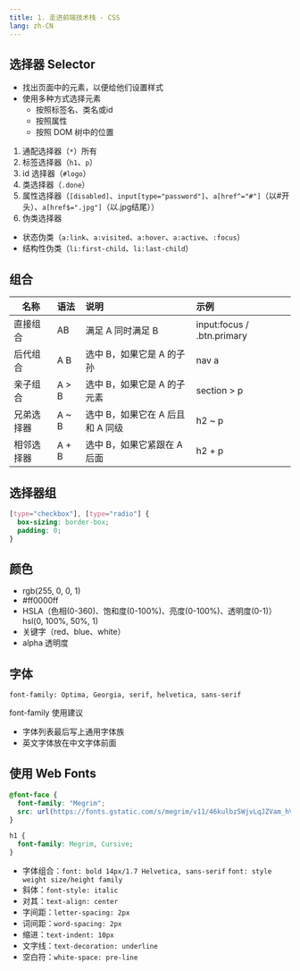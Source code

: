 ```yaml
---
title: 1. 走进前端技术栈 - CSS
lang: zh-CN
---
```


## 选择器 Selector

- 找出页面中的元素，以便给他们设置样式
- 使用多种方式选择元素
  - 按照标签名、类名或id
  - 按照属性
  - 按照 DOM 树中的位置

1. 通配选择器（`*`）所有
2. 标签选择器（`h1`、`p`）
3. id 选择器（`#logo`）
4. 类选择器（`.done`）
5. 属性选择器（`[disabled]`、`input[type="password"]`、`a[href^="#"]`（以#开头）、`a[href$=".jpg"]`（以.jpg结尾））
6. 伪类选择器
  - 状态伪类（`a:link`、`a:visited`、`a:hover`、`a:active`、`:focus`）
  - 结构性伪类（`li:first-child`、`li:last-child`）

## 组合

 名称|语法|说明|示例
 --|:--|:--|:--
 直接组合|AB|满足 A 同时满足 B|input:focus / .btn.primary
 后代组合|A B|选中 B，如果它是 A 的子孙|nav a
 亲子组合|A > B|选中 B，如果它是 A 的子元素|section > p
 兄弟选择器|A ~ B|选中 B，如果它在 A 后且和 A 同级|h2 ~ p
 相邻选择器|A + B|选中 B，如果它紧跟在 A 后面|h2 + p

## 选择器组

```css
[type="checkbox"], [type="radio"] {
  box-sizing: border-box;
  padding: 0;
}
```

## 颜色

- rgb(255, 0, 0, 1)
- #ff0000ff
- HSLA（色相(0-360)、饱和度(0-100%)、亮度(0-100%)、透明度(0-1)）hsl(0, 100%, 50%, 1)
- 关键字（red、blue、white）
- alpha 透明度

## 字体

`font-family: Optima, Georgia, serif, helvetica, sans-serif`

font-family 使用建议

- 字体列表最后写上通用字体族
- 英文字体放在中文字体前面

## 使用 Web Fonts

```css
@font-face {
  font-family: "Megrim";
  src: url(https://fonts.gstatic.com/s/megrim/v11/46kulbz5WjvLqJZVam_hVUdI1w.woff2) format('woff2');
}

h1 {
  font-family: Megrim, Cursive;
}
```

- 字体组合：`font: bold 14px/1.7 Helvetica, sans-serif` `font: style weight size/height family`
- 斜体：`font-style: italic`
- 对其：`text-align: center`
- 字间距：`letter-spacing: 2px`
- 词间距：`word-spacing: 2px`
- 缩进：`text-indent: 10px`
- 文字线：`text-decoration: underline`
- 空白符：`white-space: pre-line`